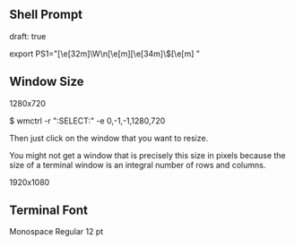 ## Shell Prompt
draft: true

export PS1="\[\e[32m\]\W\n\[\e[m\]\[\e[34m\]\\$\[\e[m\] "

## Window Size

1280x720

$ wmctrl -r ":SELECT:" -e 0,-1,-1,1280,720

Then just click on the window that you want to resize.

You might not get a window that is precisely this size in pixels because the size of a terminal window is an integral number of rows and columns.

1920x1080

## Terminal Font

Monospace Regular 12 pt